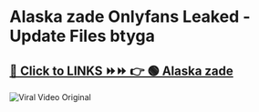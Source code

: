 
 # Alaska zade Onlyfans Leaked - Update Files btyga

## <h2><a href="https://clipsfans.com/Alaska_zade&ref=git">🔗 Click to LINKS ⏩⏩ 👉 🟢 Alaska zade </a></h2>

<a href="https://clipsfans.com/Alaska_zade&ref=git" rel="nofollow" data-target="animated-image.originalLink"><img src="https://i.ibb.co.com/xMMVF88/686577567.gif" alt="Viral Video Original" style="max-width: 100%; display: inline-block;" data-target="animated-image.originalImage"></a>

